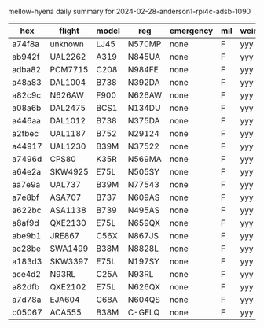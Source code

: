 mellow-hyena daily summary for 2024-02-28-anderson1-rpi4c-adsb-1090

|hex|flight|model|reg|emergency|mil|weirdo|
|--|--|--|--|--|--|--|
|a74f8a|unknown|LJ45|N570MP|none|F|yyy|
|ab942f|UAL2262|A319|N845UA|none|F|yyy|
|adba82|PCM7715|C208|N984FE|none|F|yyy|
|a48a83|DAL1004|B738|N392DA|none|F|yyy|
|a82c9c|N626AW|F900|N626AW|none|F|yyy|
|a08a6b|DAL2475|BCS1|N134DU|none|F|yyy|
|a446aa|DAL1012|B738|N375DA|none|F|yyy|
|a2fbec|UAL1187|B752|N29124|none|F|yyy|
|a44917|UAL1230|B39M|N37522|none|F|yyy|
|a7496d|CPS80|K35R|N569MA|none|F|yyy|
|a64e2a|SKW4925|E75L|N505SY|none|F|yyy|
|aa7e9a|UAL737|B39M|N77543|none|F|yyy|
|a7e8bf|ASA707|B737|N609AS|none|F|yyy|
|a622bc|ASA1138|B739|N495AS|none|F|yyy|
|a8af9d|QXE2130|E75L|N659QX|none|F|yyy|
|abe9b1|JRE867|C56X|N867JS|none|F|yyy|
|ac28be|SWA1499|B38M|N8828L|none|F|yyy|
|a183d3|SKW3397|E75L|N197SY|none|F|yyy|
|ace4d2|N93RL|C25A|N93RL|none|F|yyy|
|a82dfb|QXE2102|E75L|N626QX|none|F|yyy|
|a7d78a|EJA604|C68A|N604QS|none|F|yyy|
|c05067|ACA555|B38M|C-GELQ|none|F|yyy|
